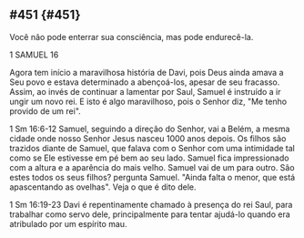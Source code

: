 ## #451 {#451}

Você não pode enterrar sua consciência, mas pode endurecê-la.

1 SAMUEL 16

Agora tem início a maravilhosa história de Davi, pois Deus ainda amava a Seu povo e estava determinado a abençoá-los, apesar de seu fracasso. Assim, ao invés de continuar a lamentar por Saul, Samuel é instruído a ir ungir um novo rei. E isto é algo maravilhoso, pois o Senhor diz, &quot;Me tenho provido de um rei&quot;.

1 Sm 16:6-12 Samuel, seguindo a direção do Senhor, vai a Belém, a mesma cidade onde nosso Senhor Jesus nasceu 1000 anos depois. Os filhos são trazidos diante de Samuel, que falava com o Senhor com uma intimidade tal como se Ele estivesse em pé bem ao seu lado. Samuel fica impressionado com a altura e a aparência do mais velho. Samuel vai de um para outro. São estes todos os seus filhos? pergunta Samuel. &quot;Ainda falta o menor, que está apascentando as ovelhas&quot;. Veja o que é dito dele.

1 Sm 16:19-23 Davi é repentinamente chamado à presença do rei Saul, para trabalhar como servo dele, principalmente para tentar ajudá-lo quando era atribulado por um espírito mau.